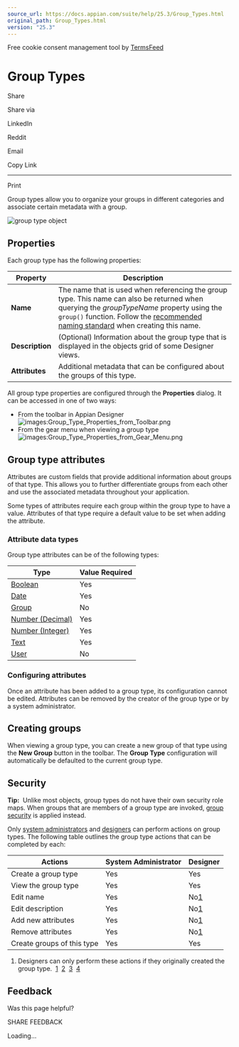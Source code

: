 ```yaml
---
source_url: https://docs.appian.com/suite/help/25.3/Group_Types.html
original_path: Group_Types.html
version: "25.3"
---
```


Free cookie consent management tool by [TermsFeed](https://www.termsfeed.com/)

# Group Types

Share

Share via

LinkedIn

Reddit

Email

Copy Link

* * *

Print

Group types allow you to organize your groups in different categories and associate certain metadata with a group.

![group type object](images/Group_Type_Designer.png)

## Properties

Each group type has the following properties:

| Property | Description |
| --- | --- |
| **Name** | The name that is used when referencing the group type. This name can also be returned when querying the _groupTypeName_ property using the `group()` function. Follow the [recommended naming standard](Standard_Object_Names.html#group-objects) when creating this name. |
| **Description** | (Optional) Information about the group type that is displayed in the objects grid of some Designer views. |
| **Attributes** | Additional metadata that can be configured about the groups of this type. |

All group type properties are configured through the **Properties** dialog. It can be accessed in one of two ways:

-   From the toolbar in Appian Designer ![images:Group_Type_Properties_from_Toolbar.png](images/Group_Type_Properties_from_Toolbar.png)
-   From the gear menu when viewing a group type ![images:Group_Type_Properties_from_Gear_Menu.png](images/Group_Type_Properties_from_Gear_Menu.png)

## Group type attributes

Attributes are custom fields that provide additional information about groups of that type. This allows you to further differentiate groups from each other and use the associated metadata throughout your application.

Some types of attributes require each group within the group type to have a value. Attributes of that type require a default value to be set when adding the attribute.

### Attribute data types

Group type attributes can be of the following types:

| Type | Value Required |
| --- | --- |
| [Boolean](Appian_Data_Types.html#boolean) | Yes |
| [Date](Appian_Data_Types.html#date) | Yes |
| [Group](Appian_Data_Types.html#group) | No |
| [Number (Decimal)](Appian_Data_Types.html#number-\(decimal\)) | Yes |
| [Number (Integer)](Appian_Data_Types.html#number-\(integer\)) | Yes |
| [Text](Appian_Data_Types.html#text) | Yes |
| [User](Appian_Data_Types.html#user) | No |

### Configuring attributes

Once an attribute has been added to a group type, its configuration cannot be edited. Attributes can be removed by the creator of the group type or by a system administrator.

## Creating groups

When viewing a group type, you can create a new group of that type using the **New Group** button in the toolbar. The **Group Type** configuration will automatically be defaulted to the current group type.

## Security

**Tip:**  Unlike most objects, group types do not have their own security role maps. When groups that are members of a group type are invoked, [group security](Group_Management.html#prodlink-security) is applied instead.

Only [system administrators](User_Management.html#manage-user-rights-and-security) and [designers](User_Roles.html#designer-role) can perform actions on group types. The following table outlines the group type actions that can be completed by each:

| Actions | System Administrator | Designer |
| --- | --- | --- |
| Create a group type | Yes | Yes |
| View the group type | Yes | Yes |
| Edit name | Yes | No[1](#fn:1) |
| Edit description | Yes | No[1](#fn:1) |
| Add new attributes | Yes | No[1](#fn:1) |
| Remove attributes | Yes | No[1](#fn:1) |
| Create groups of this type | Yes | Yes |

1.  Designers can only perform these actions if they originally created the group type.  [1](#fnref:1)  [2](#fnref:1:1)  [3](#fnref:1:2)  [4](#fnref:1:3)

## Feedback

Was this page helpful?

SHARE FEEDBACK

Loading...